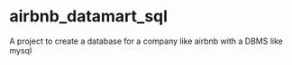 # airbnb_datamart_sql
A project to create a database for a company like airbnb with a DBMS like mysql
